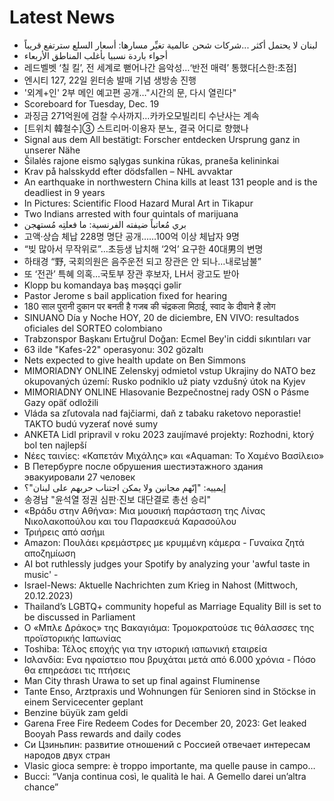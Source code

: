 # Latest News
-  لبنان لا يحتمل أكثر ...شركات شحن عالمية تغيِّر مسارها: أسعار السلع سترتفع قريباً
-  أجواء باردة نسبيا بأغلب المناطق الأربعاء
-  레드벨벳 ‘칠 킬’, 전 세계로 뻗어나간 음악성…‘반전 매력’ 통했다[스한:초점]
-  엔시티 127, 22일 윈터송 발매 기념 생방송 진행
-  '외계+인' 2부 메인 예고편 공개…"시간의 문, 다시 열린다"
-  Scoreboard for Tuesday, Dec. 19
-  과징금 271억원에 검찰 수사까지…카카오모빌리티 수난사는 계속
-  [트위치 韓철수]③ 스트리머·이용자 분노, 결국 어디로 향했나
-  Signal aus dem All bestätigt: Forscher entdecken Ursprung ganz in unserer Nähe
-  Šilalės rajone eismo sąlygas sunkina rūkas, praneša kelininkai
-  Krav på halsskydd efter dödsfallen – NHL avvaktar
-  An earthquake in northwestern China kills at least 131 people and is the deadliest in 9 years
-  In Pictures: Scientific Flood Hazard Mural Art in Tikapur
-  Two Indians arrested with four quintals of marijuana
-  بري مُعاتباً ضيفته الفرنسية: ما فعلتِه مُستهجن
-  고액·상습 체납 228명 명단 공개……100억 이상 체납자 9명
-  “빚 많아서 무작위로”…초등생 납치해 ‘2억’ 요구한 40대男의 변명
-  하태경 “野, 국회의원은 음주운전 되고 장관은 안 되나…내로남불”
-  또 ‘전관’ 특혜 의혹…국토부 장관 후보자, LH서 광고도 받아
-  Klopp bu komandaya baş məşqçi gəlir
-  Pastor Jerome s bail application fixed for hearing
-  180 साल पुरानी दुकान पर बनती है गजब की चंद्रकला मिठाई, स्वाद के दीवाने हैं लोग
-  SINUANO Día y Noche HOY, 20 de diciembre, EN VIVO: resultados oficiales del SORTEO colombiano
-  Trabzonspor Başkanı Ertuğrul Doğan: Ecmel Bey'in ciddi sıkıntıları var
-  63 ilde "Kafes-22" operasyonu: 302 gözaltı
-  Nets expected to give health update on Ben Simmons
-  MIMORIADNY ONLINE Zelenskyj odmietol vstup Ukrajiny do NATO bez okupovaných území: Rusko podniklo už piaty vzdušný útok na Kyjev
-  MIMORIADNY ONLINE Hlasovanie Bezpečnostnej rady OSN o Pásme Gazy opäť odložili
-  Vláda sa zľutovala nad fajčiarmi, daň z tabaku raketovo neporastie! TAKTO budú vyzerať nové sumy
-  ANKETA Lidl pripravil v roku 2023 zaujímavé projekty: Rozhodni, ktorý bol ten najlepší
-  Νέες ταινίες: «Καπετάν Μιχάλης» και «Aquaman: Το Χαμένο Βασίλειο»
-  В Петербурге после обрушения шестиэтажного здания эвакуировали 27 человек
-  إيمييه: "إنّهم مجانين ولا يمكن اجتناب حربهم على لبنان"؟
-  송경남 "윤석열 정권 심판·진보 대단결로 총선 승리"
-  «Βράδυ στην Αθήνα»: Μια μουσική παράσταση της Λίνας Νικολακοπούλου και του Παρασκευά Καρασούλου
-  Τριήρεις από ασήμι
-  Amazon: Πουλάει κρεμάστρες με κρυμμένη κάμερα - Γυναίκα ζητά αποζημίωση
-  AI bot ruthlessly judges your Spotify by analyzing your 'awful taste in music' -
-  Israel-News: Aktuelle Nachrichten zum Krieg in Nahost (Mittwoch, 20.12.2023)
-  Thailand’s LGBTQ+ community hopeful as Marriage Equality Bill is set to be discussed in Parliament
-  Ο «Μπλε Δράκος» της Βακαγιάμα: Τρομοκρατούσε τις θάλασσες της προϊστορικής Ιαπωνίας
-  Toshiba: Τέλος εποχής για την ιστορική ιαπωνική εταιρεία
-  Ισλανδία: Ενα ηφαίστειο που βρυχάται μετά από 6.000 χρόνια - Πόσο θα επηρεάσει τις πτήσεις
-  Man City thrash Urawa to set up final against Fluminense
-  Tante Enso, Arztpraxis und Wohnungen für Senioren sind in Stöckse in einem Servicecenter geplant
-  Benzine büyük zam geldi
-  Garena Free Fire Redeem Codes for December 20, 2023: Get leaked Booyah Pass rewards and daily codes
-  Си Цзиньпин: развитие отношений с Россией отвечает интересам народов двух стран
-  Vlasic gioca sempre: è troppo importante, ma quelle pause in campo…
-  Bucci: “Vanja continua così, le qualità le hai. A Gemello darei un’altra chance”
